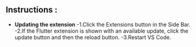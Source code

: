 Instructions :
--------------
- **Updating the extension**
 -1.Click the Extensions button in the Side Bar.
 -2.If the Flutter extension is shown with an available update, click the update button and then the reload button.
 -3.Restart VS Code.
